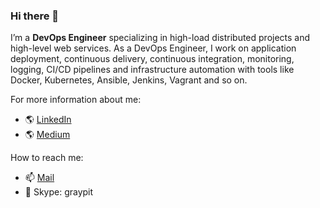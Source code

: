 ### Hi there 👋

I’m a **DevOps Engineer** specializing in high-load distributed projects and high-level web services. As a DevOps Engineer, I work on application deployment, continuous delivery, continuous integration, monitoring, logging, CI/CD pipelines and infrastructure automation with tools like Docker, Kubernetes, Ansible, Jenkins, Vagrant and so on.

For more information about me:
- 🌎 [LinkedIn](https://www.linkedin.com/in/habib-guliyev)
- 🌎 [Medium](https://medium.com/@graypit)

How to reach me:
- 📫 [Mail](mailto:graypit@gmail.com?subject=[GitHub]%20Personal%20email)
- 💬 Skype: graypit

